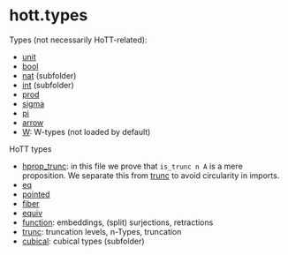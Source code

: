 hott.types
==========

Types (not necessarily HoTT-related):

* [unit](unit.hlean)
* [bool](bool.hlean)
* [nat](nat/nat.md) (subfolder)
* [int](int/int.md) (subfolder)
* [prod](prod.hlean)
* [sigma](sigma.hlean)
* [pi](pi.hlean)
* [arrow](arrow.hlean)
* [W](W.hlean): W-types (not loaded by default)

HoTT types

* [hprop_trunc](hprop_trunc.hlean): in this file we prove that `is_trunc n A` is a mere proposition. We separate this from [trunc](trunc.hlean) to avoid circularity in imports.
* [eq](eq.hlean)
* [pointed](pointed.hlean)
* [fiber](fiber.hlean)
* [equiv](equiv.hlean)
* [function](function.hlean): embeddings, (split) surjections, retractions
* [trunc](trunc.hlean): truncation levels, n-Types, truncation
* [cubical](cubical/cubical.md): cubical types (subfolder)


